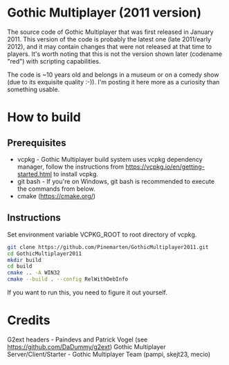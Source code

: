 # Gothic Multiplayer (2011 version)
The source code of Gothic Multiplayer that was first released in January 2011. 
This version of the code is probably the latest one (late 2011/early 2012), and it may contain changes that were not released at that time to players.
It's worth noting that this is not the version shown later (codename "red") with scripting capabilities.

The code is ~10 years old and belongs in a museum or on a comedy show (due to its exquisite quality :-)).
I'm posting it here more as a curiosity than something usable.

# How to build
## Prerequisites
* vcpkg - Gothic Multiplayer build system uses vcpkg dependency manager, follow the instructions from https://vcpkg.io/en/getting-started.html to install vcpkg.
* git bash - If you're on Windows, git bash is recommended to execute the commands from below.
* cmake (https://cmake.org/)
## Instructions
Set environment variable VCPKG_ROOT to root directory of vcpkg.
```bash
git clone https://github.com/Pinemarten/GothicMultiplayer2011.git
cd GothicMultiplayer2011
mkdir build
cd build
cmake .. -A WIN32
cmake --build . --config RelWithDebInfo
```


If you want to run this, you need to figure it out yourself.

# Credits
G2ext headers - Paindevs and Patrick Vogel (see https://github.com/DaDummy/g2ext)
Gothic Multiplayer Server/Client/Starter - Gothic Multiplayer Team (pampi, skejt23, mecio)
